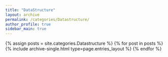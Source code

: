 ```yaml
---
title: "DataStructure"
layout: archive
permalink: /categories/Datastructure/
author_profile: true
sidebar_main: true
---
```


{% assign posts = site.categories.Datastructure %}
{% for post in posts %} {% include archive-single.html type=page.entries_layout %} {% endfor %}

